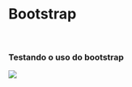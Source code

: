 # Bootstrap
<br>
<h3>Testando o uso do bootstrap</h3>
<img style="margin: 10px auto; display: flex; justify-content: center; align-itens: center" src="https://64.media.tumblr.com/15aae73dab1c8dd2cac26b1b6145a7b3/7a4ba4a428fa6206-59/s540x810/83ac1cd4be77d6622f238ea416b7f0442a35e50b.pnj">
